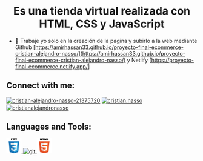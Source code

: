 <h1 align="center">Es una tienda virtual realizada con HTML, CSS y JavaScript</h1>

- 🔭 Trabaje yo solo en la creación de la pagina y subirlo a la web mediante Github [https://amirhassan33.github.io/proyecto-final-ecommerce-cristian-alejandro-nasso/](https://amirhassan33.github.io/proyecto-final-ecommerce-cristian-alejandro-nasso/) y Netlify [https://proyecto-final-ecommerce.netlify.app/]

<h2 align="left">Connect with me:</h2>
<p align="left">
<a href="https://www.linkedin.com/in/cristian-alejandro-nasso/" target="blank"><img align="center" src="https://raw.githubusercontent.com/rahuldkjain/github-profile-readme-generator/master/src/images/icons/Social/linked-in-alt.svg" alt="cristian-alejandro-nasso-21375720" height="30" width="40" /></a>
<a href="https://www.facebook.com/fraganciasamir/" target="blank"><img align="center" src="https://raw.githubusercontent.com/rahuldkjain/github-profile-readme-generator/master/src/images/icons/Social/facebook.svg" alt="cristian.nasso" height="30" width="40" /></a>
<a href="https://www.instagram.com/fraganciasamir/" target="blank"><img align="center" src="https://raw.githubusercontent.com/rahuldkjain/github-profile-readme-generator/master/src/images/icons/Social/instagram.svg" alt="cristianalejandronasso" height="30" width="40" /></a>
</p>

<h2 align="left">Languages and Tools:</h2>
<p align="left"> <a href="https://www.w3schools.com/css/" target="_blank" rel="noreferrer"> <img src="https://raw.githubusercontent.com/devicons/devicon/master/icons/css3/css3-original-wordmark.svg" alt="css3" width="40" height="40"/> </a> <a href="https://git-scm.com/" target="_blank" rel="noreferrer"> <img src="https://www.vectorlogo.zone/logos/git-scm/git-scm-icon.svg" alt="git" width="40" height="40"/> </a> <a href="https://www.w3.org/html/" target="_blank" rel="noreferrer"> <img src="https://raw.githubusercontent.com/devicons/devicon/master/icons/html5/html5-original-wordmark.svg" alt="html5" width="40" height="40"/> </a> </p>